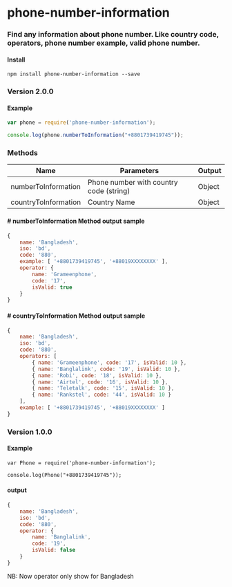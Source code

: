# phone-number-information

### Find any information about phone number. Like country code, operators, phone number example, valid phone number.


#### Install

```
npm install phone-number-information --save
```

### Version 2.0.0

#### Example

```javascript
var phone = require('phone-number-information');

console.log(phone.numberToInformation("+8801739419745"));
```

### Methods

| Name  | Parameters | Output | 
| ------------- | ------------- | ------------- |
| numberToInformation  | Phone number with country code (string)  | Object |
| countryToInformation  |  Country Name | Object


#### # numberToInformation Method output sample

```javascript
{ 
    name: 'Bangladesh',
    iso: 'bd',
    code: '880',
    example: [ '+8801739419745', '+88019XXXXXXXX' ],
    operator: { 
        name: 'Grameenphone', 
        code: '17', 
        isValid: true 
    } 
}
```

#### # countryToInformation Method output sample
```javascript
{ 
    name: 'Bangladesh',
    iso: 'bd',
    code: '880',
    operators: [ 
        { name: 'Grameenphone', code: '17', isValid: 10 },
        { name: 'Banglalink', code: '19', isValid: 10 },
        { name: 'Robi', code: '18', isValid: 10 },
        { name: 'Airtel', code: '16', isValid: 10 },
        { name: 'Teletalk', code: '15', isValid: 10 },
        { name: 'Rankstel', code: '44', isValid: 10 } 
    ],
    example: [ '+8801739419745', '+88019XXXXXXXX' ]
}
```


### Version 1.0.0

#### Example

```
var Phone = require('phone-number-information');

console.log(Phone("+8801739419745"));
```

#### output

```javascript
{ 
    name: 'Bangladesh',
    iso: 'bd',
    code: '880',
    operator: {
        name: 'Banglalink', 
        code: '19',
        isValid: false 
    } 
}
```

NB: Now operator only show for Bangladesh
